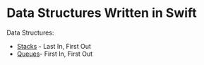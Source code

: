 # Data Structures Written in Swift

Data Structures:
* [Stacks](https://github.com/gmaldona/DataStructures/blob/master/Data%20Structures%20in%20Swift/StackExample.playground/Contents.swift) - Last In, First Out
* [Queues](https://github.com/gmaldona/DataStructures/blob/master/Data%20Structures%20in%20Swift/QueueExample.playground/Contents.swift)- First In, First Out
